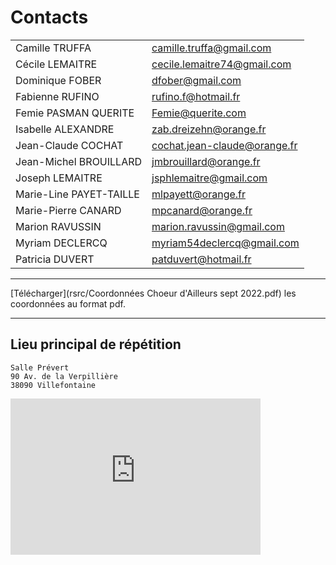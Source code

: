 # Contacts

|   |   |
|---|---|
| Camille TRUFFA 			| [camille.truffa@gmail.com](mailto:camille.truffa@gmail.com) | 
| Cécile LEMAITRE 			| [cecile.lemaitre74@gmail.com](mailto:cecile.lemaitre74@gmail.com) | 
| Dominique FOBER 			| [dfober@gmail.com](mailto:dfober@gmail.com) | 
| Fabienne RUFINO 			| [rufino.f@hotmail.fr](mailto:rufino.f@hotmail.fr) | 
| Femie PASMAN QUERITE 		| [Femie@querite.com](mailto:Femie@querite.com) | 
| Isabelle ALEXANDRE 		| [zab.dreizehn@orange.fr](mailto:zab.dreizehn@orange.fr) | 
| Jean-Claude COCHAT  		| [cochat.jean-claude@orange.fr](mailto:cochat.jean-claude@orange.fr) | 
| Jean-Michel BROUILLARD 	| [jmbrouillard@orange.fr](mailto:jmbrouillard@orange.fr) | 
| Joseph LEMAITRE 			| [jsphlemaitre@gmail.com](mailto:jsphlemaitre@gmail.com) | 
| Marie-Line PAYET-TAILLE 	| [mlpayett@orange.fr](mailto:mlpayett@orange.fr) | 
| Marie-Pierre CANARD 		| [mpcanard@orange.fr](mailto:mpcanard@orange.fr) | 
| Marion RAVUSSIN 			| [marion.ravussin@gmail.com](mailto:marion.ravussin@gmail.com) | 
| Myriam DECLERCQ 			| [myriam54declercq@gmail.com](mailto:myriam54declercq@gmail.com) | 
| Patricia DUVERT 			| [patduvert@hotmail.fr](mailto:patduvert@hotmail.fr) | 

-----

[Télécharger](rsrc/Coordonnées Choeur d'Ailleurs sept 2022.pdf) les coordonnées au format pdf.

-----

## Lieu principal de répétition 

	Salle Prévert
	90 Av. de la Verpillière  
	38090 Villefontaine  

<iframe src="https://www.google.com/maps/embed?pb=!1m18!1m12!1m3!1d2790.682266875084!2d5.149727712880461!3d45.61702872310672!2m3!1f0!2f0!3f0!3m2!1i1024!2i768!4f13.1!3m3!1m2!1s0x47f4d28ca1f31199%3A0xfe777fbe396b78fd!2s90%20Av.%20de%20la%20Verpilli%C3%A8re%2C%2038090%20Villefontaine!5e0!3m2!1sfr!2sfr!4v1685254573828!5m2!1sfr!2sfr" width="400" height="250" style="border:0;" allowfullscreen="" loading="lazy" referrerpolicy="no-referrer-when-downgrade"></iframe>
